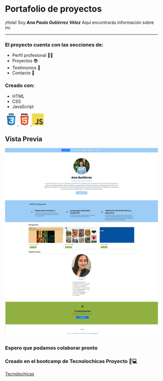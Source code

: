 # Portafolio de proyectos 

¡Hola! Soy ***Ana Paula Gutiérrez Vélez***
Aquí encontrarás información sobre mí. 

____

### El proyecto cuenta con las secciones de:

- Perfil profesional 👩‍💻
- Proyectos 📚
- Testimonios 🤝
- Contacto 📲

### Creado con: 
- HTML
- CSS
- JavaScript

<a href="https://www.w3schools.com/css/" target="_blank"> <img src="https://raw.githubusercontent.com/devicons/devicon/master/icons/css3/css3-original-wordmark.svg" alt="css3" width="40" height="40"/> </a>
    <a href="https://www.w3.org/html/" target="_blank"> <img src="https://raw.githubusercontent.com/devicons/devicon/master/icons/html5/html5-original-wordmark.svg" alt="html5" width="40" height="40"/> </a>
    <a href="https://developer.mozilla.org/en-US/docs/Web/JavaScript" target="_blank"> <img src="https://raw.githubusercontent.com/devicons/devicon/master/icons/javascript/javascript-original.svg" alt="javascript" width="40" height="40"/> </a>


## Vista Previa 
![Proyecto](/assets/PE1.PNG)
![Proyecto](/assets/PE2.png)
![Proyecto](/assets/PE3.png)


### Espero que podamos colaborar pronto 

### Creado en el bootcamp de Tecnolochicas Proyecto 💜💻
[Tecnolochicas](https://tecnolochicas.mx/)